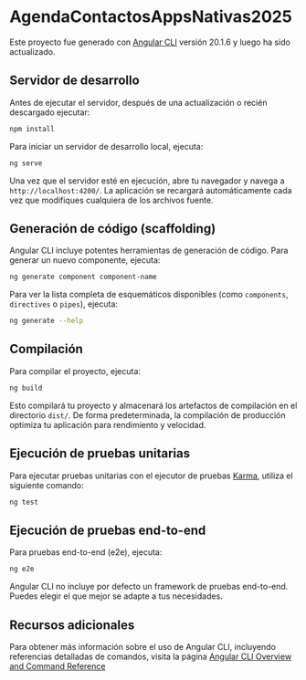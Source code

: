 # AgendaContactosAppsNativas2025

Este proyecto fue generado con [Angular CLI](https://github.com/angular/angular-cli) versión 20.1.6 y luego ha sido actualizado.

## Servidor de desarrollo

Antes de ejecutar el servidor, después de una actualización o recién descargado ejecutar:
```bash
npm install
```
Para iniciar un servidor de desarrollo local, ejecuta:

```bash
ng serve
```

Una vez que el servidor esté en ejecución, abre tu navegador y navega a `http://localhost:4200/`. La aplicación se recargará automáticamente cada vez que modifiques cualquiera de los archivos fuente.

## Generación de código (scaffolding)

Angular CLI incluye potentes herramientas de generación de código. Para generar un nuevo componente, ejecuta:

```bash
ng generate component component-name
```

Para ver la lista completa de esquemáticos disponibles (como `components`, `directives` o `pipes`), ejecuta:

```bash
ng generate --help
```

## Compilación

Para compilar el proyecto, ejecuta:

```bash
ng build
```

Esto compilará tu proyecto y almacenará los artefactos de compilación en el directorio `dist/`. De forma predeterminada, la compilación de producción optimiza tu aplicación para rendimiento y velocidad.

## Ejecución de pruebas unitarias

Para ejecutar pruebas unitarias con el ejecutor de pruebas [Karma](https://karma-runner.github.io), utiliza el siguiente comando:

```bash
ng test
```

## Ejecución de pruebas end-to-end

Para pruebas end-to-end (e2e), ejecuta:

```bash
ng e2e
```

Angular CLI no incluye por defecto un framework de pruebas end-to-end. Puedes elegir el que mejor se adapte a tus necesidades.

## Recursos adicionales

Para obtener más información sobre el uso de Angular CLI, incluyendo referencias detalladas de comandos, visita la página [Angular CLI Overview and Command Reference](https://angular.dev/tools/cli)
